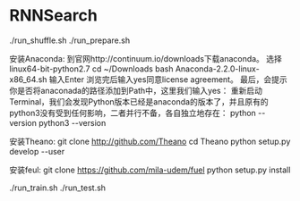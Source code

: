 # RNNSearch
./run_shuffle.sh
./run_prepare.sh

安装Anaconda:
到官网http://continuum.io/downloads下载anaconda。 
选择linux64-bit-python2.7 
cd ~/Downloads
bash Anaconda-2.2.0-linux-x86_64.sh
输入Enter
浏览完后输入yes同意license agreement。 
最后，会提示你是否将anaconada的路径添加到Path中，这里我们输入yes： 
重新启动Terminal，我们会发现Python版本已经是anaconda的版本了，并且原有的python3没有受到任何影响，二者并行不备，各自独立地存在： 
python --version
python3 --version

安装Theano:
git clone http://github.com/Theano
cd Theano
python setup.py develop --user

安装feul:
git clone https://github.com/mila-udem/fuel
python setup.py install

./run_train.sh
./run_test.sh
